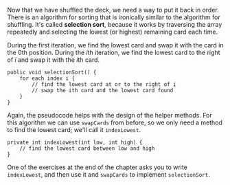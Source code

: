 Now that we have shuffled the deck, we need a way to put it back in order.
There is an algorithm for sorting that is ironically similar to the algorithm for shuffling.
It's called **selection sort**, because it works by traversing the array repeatedly and selecting the lowest (or highest) remaining card each time.

During the first iteration, we find the lowest card and swap it with the card in the 0th position.
During the $i$th iteration, we find the lowest card to the right of $i$ and swap it with the $i$th card.

```code
public void selectionSort() {
    for each index i {
        // find the lowest card at or to the right of i
        // swap the ith card and the lowest card found
    }
}
```

Again, the pseudocode helps with the design of the helper methods.
For this algorithm we can use `swapCards` from before, so we only need a method to find the lowest card; we'll call it `indexLowest`.

```code
private int indexLowest(int low, int high) {
    // find the lowest card between low and high
}
```


One of the exercises at the end of the chapter asks you to write `indexLowest`, and then use it and `swapCards` to implement `selectionSort`.